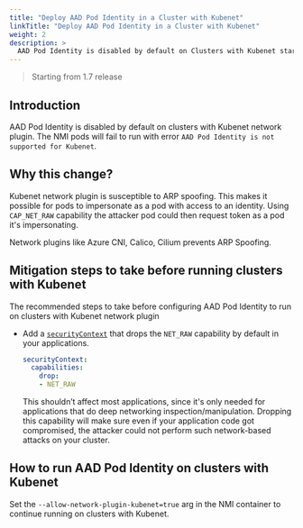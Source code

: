 ```yaml
---
title: "Deploy AAD Pod Identity in a Cluster with Kubenet"
linkTitle: "Deploy AAD Pod Identity in a Cluster with Kubenet"
weight: 2
description: >
  AAD Pod Identity is disabled by default on Clusters with Kubenet starting from release v1.7. 
---
```


> Starting from 1.7 release

## Introduction

AAD Pod Identity is disabled by default on clusters with Kubenet network plugin. The NMI pods will fail to run with error `AAD Pod Identity is not supported for Kubenet`.

## Why this change?

Kubenet network plugin is susceptible to ARP spoofing. This makes it possible for pods to impersonate as a pod with access to an identity. Using `CAP_NET_RAW` capability the attacker pod could then request token as a pod it's impersonating.

Network plugins like Azure CNI, Calico, Cilium prevents ARP Spoofing.

## Mitigation steps to take before running clusters with Kubenet

The recommended steps to take before configuring AAD Pod Identity to run on clusters with Kubenet network plugin

- Add a [`securityContext`](https://kubernetes.io/docs/tasks/configure-pod-container/security-context/) that drops the `NET_RAW` capability by default in your applications.
    ```yaml
    securityContext:
      capabilities:
        drop:
        - NET_RAW
    ```
  
  This shouldn’t affect most applications, since it's only needed for applications that do deep networking inspection/manipulation. Dropping this capability will make sure even if your application code got compromised, the attacker could not perform such network-based attacks on your cluster.
 
## How to run AAD Pod Identity on clusters with Kubenet

Set the `--allow-network-plugin-kubenet=true` arg in the NMI container to continue running on clusters with Kubenet.